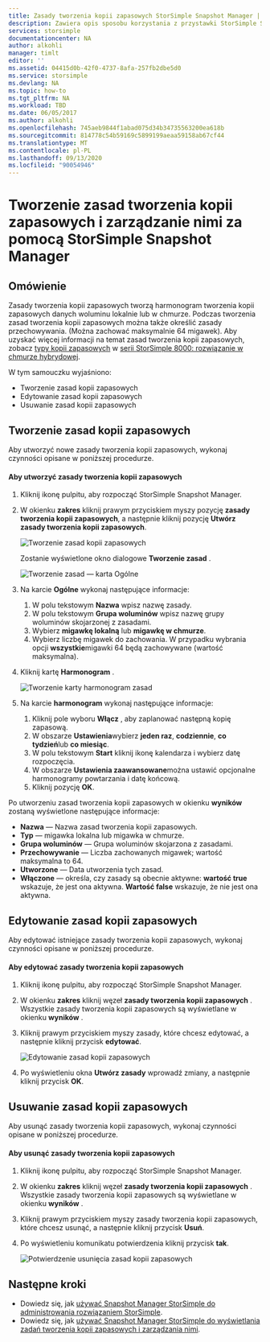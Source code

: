```yaml
---
title: Zasady tworzenia kopii zapasowych StorSimple Snapshot Manager | Microsoft Docs
description: Zawiera opis sposobu korzystania z przystawki StorSimple Snapshot Manager MMC do tworzenia zasad tworzenia kopii zapasowych, które kontrolują zaplanowanymi zapasami i zarządzania nimi.
services: storsimple
documentationcenter: NA
author: alkohli
manager: timlt
editor: ''
ms.assetid: 04415d0b-42f0-4737-8afa-257fb2dbe5d0
ms.service: storsimple
ms.devlang: NA
ms.topic: how-to
ms.tgt_pltfrm: NA
ms.workload: TBD
ms.date: 06/05/2017
ms.author: alkohli
ms.openlocfilehash: 745aeb9844f1abad075d34b34735563200ea618b
ms.sourcegitcommit: 814778c54b59169c5899199aeaa59158ab67cf44
ms.translationtype: MT
ms.contentlocale: pl-PL
ms.lasthandoff: 09/13/2020
ms.locfileid: "90054946"
---
```

# <a name="use-storsimple-snapshot-manager-to-create-and-manage-backup-policies"></a>Tworzenie zasad tworzenia kopii zapasowych i zarządzanie nimi za pomocą StorSimple Snapshot Manager
## <a name="overview"></a>Omówienie
Zasady tworzenia kopii zapasowych tworzą harmonogram tworzenia kopii zapasowych danych woluminu lokalnie lub w chmurze. Podczas tworzenia zasad tworzenia kopii zapasowych można także określić zasady przechowywania. (Można zachować maksymalnie 64 migawek). Aby uzyskać więcej informacji na temat zasad tworzenia kopii zapasowych, zobacz [typy kopii zapasowych](storsimple-what-is-snapshot-manager.md#backup-types-and-backup-policies) w [serii StorSimple 8000: rozwiązanie w chmurze hybrydowej](storsimple-overview.md).

W tym samouczku wyjaśniono:

* Tworzenie zasad kopii zapasowych
* Edytowanie zasad kopii zapasowych
* Usuwanie zasad kopii zapasowych

## <a name="create-a-backup-policy"></a>Tworzenie zasad kopii zapasowych
Aby utworzyć nowe zasady tworzenia kopii zapasowych, wykonaj czynności opisane w poniższej procedurze.

#### <a name="to-create-a-backup-policy"></a>Aby utworzyć zasady tworzenia kopii zapasowych
1. Kliknij ikonę pulpitu, aby rozpocząć StorSimple Snapshot Manager.
2. W okienku **zakres** kliknij prawym przyciskiem myszy pozycję **zasady tworzenia kopii zapasowych**, a następnie kliknij pozycję **Utwórz zasady tworzenia kopii zapasowych**.

    ![Tworzenie zasad kopii zapasowych](./media/storsimple-snapshot-manager-manage-backup-policies/HCS_SSM_Create_BU_policy.png)

    Zostanie wyświetlone okno dialogowe **Tworzenie zasad** .

    ![Tworzenie zasad — karta Ogólne](./media/storsimple-snapshot-manager-manage-backup-policies/HCS_SSM_Create_policy_general.png)
3. Na karcie **Ogólne** wykonaj następujące informacje:

   1. W polu tekstowym **Nazwa** wpisz nazwę zasady.
   2. W polu tekstowym **Grupa woluminów** wpisz nazwę grupy woluminów skojarzonej z zasadami.
   3. Wybierz **migawkę lokalną** lub **migawkę w chmurze**.
   4. Wybierz liczbę migawek do zachowania. W przypadku wybrania opcji **wszystkie**migawki 64 będą zachowywane (wartość maksymalna).
4. Kliknij kartę **Harmonogram** .

    ![Tworzenie karty harmonogram zasad](./media/storsimple-snapshot-manager-manage-backup-policies/HCS_SSM_Create_policy_schedule.png)
5. Na karcie **harmonogram** wykonaj następujące informacje:

   1. Kliknij pole wyboru **Włącz** , aby zaplanować następną kopię zapasową.
   2. W obszarze **Ustawienia**wybierz **jeden raz**, **codziennie**, **co tydzień**lub **co miesiąc**.
   3. W polu tekstowym **Start** kliknij ikonę kalendarza i wybierz datę rozpoczęcia.
   4. W obszarze **Ustawienia zaawansowane**można ustawić opcjonalne harmonogramy powtarzania i datę końcową.
   5. Kliknij pozycję **OK**.

Po utworzeniu zasad tworzenia kopii zapasowych w okienku **wyników** zostaną wyświetlone następujące informacje:

* **Nazwa** — Nazwa zasad tworzenia kopii zapasowych.
* **Typ** — migawka lokalna lub migawka w chmurze.
* **Grupa woluminów** — Grupa woluminów skojarzona z zasadami.
* **Przechowywanie** — Liczba zachowanych migawek; wartość maksymalna to 64.
* **Utworzone** — Data utworzenia tych zasad.
* **Włączone** — określa, czy zasady są obecnie aktywne: **wartość true** wskazuje, że jest ona aktywna. **Wartość false** wskazuje, że nie jest ona aktywna.

## <a name="edit-a-backup-policy"></a>Edytowanie zasad kopii zapasowych
Aby edytować istniejące zasady tworzenia kopii zapasowych, wykonaj czynności opisane w poniższej procedurze.

#### <a name="to-edit-a-backup-policy"></a>Aby edytować zasady tworzenia kopii zapasowych
1. Kliknij ikonę pulpitu, aby rozpocząć StorSimple Snapshot Manager.
2. W okienku **zakres** kliknij węzeł **zasady tworzenia kopii zapasowych** . Wszystkie zasady tworzenia kopii zapasowych są wyświetlane w okienku **wyników** .
3. Kliknij prawym przyciskiem myszy zasady, które chcesz edytować, a następnie kliknij przycisk **edytować**.

    ![Edytowanie zasad kopii zapasowych](./media/storsimple-snapshot-manager-manage-backup-policies/HCS_SSM_Edit_BU_policy.png)
4. Po wyświetleniu okna **Utwórz zasady** wprowadź zmiany, a następnie kliknij przycisk **OK**.

## <a name="delete-a-backup-policy"></a>Usuwanie zasad kopii zapasowych
Aby usunąć zasady tworzenia kopii zapasowych, wykonaj czynności opisane w poniższej procedurze.

#### <a name="to-delete-a-backup-policy"></a>Aby usunąć zasady tworzenia kopii zapasowych
1. Kliknij ikonę pulpitu, aby rozpocząć StorSimple Snapshot Manager.
2. W okienku **zakres** kliknij węzeł **zasady tworzenia kopii zapasowych** . Wszystkie zasady tworzenia kopii zapasowych są wyświetlane w okienku **wyników** .
3. Kliknij prawym przyciskiem myszy zasady tworzenia kopii zapasowych, które chcesz usunąć, a następnie kliknij przycisk **Usuń**.
4. Po wyświetleniu komunikatu potwierdzenia kliknij przycisk **tak**.

    ![Potwierdzenie usunięcia zasad kopii zapasowych](./media/storsimple-snapshot-manager-manage-backup-policies/HCS_SSM_Delete_BU_policy.png)

## <a name="next-steps"></a>Następne kroki
* Dowiedz się, jak [używać Snapshot Manager StorSimple do administrowania rozwiązaniem StorSimple](storsimple-snapshot-manager-admin.md).
* Dowiedz się, jak [używać Snapshot Manager StorSimple do wyświetlania zadań tworzenia kopii zapasowych i zarządzania nimi](storsimple-snapshot-manager-manage-backup-jobs.md).

